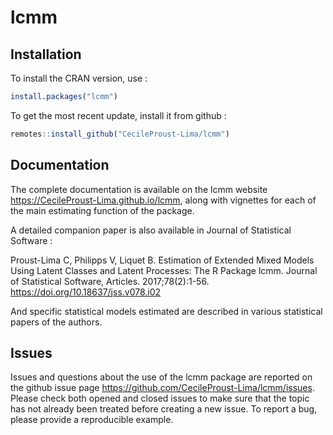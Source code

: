
# lcmm


## Installation


To install the CRAN version, use :

``` r
install.packages("lcmm")
```

To get the most recent update, install it from github :

``` r
remotes::install_github("CecileProust-Lima/lcmm")
```


## Documentation


The complete documentation is available on the lcmm website <https://CecileProust-Lima.github.io/lcmm>, along with vignettes for each of the main estimating function of the package.

A detailed companion paper is also available in Journal of Statistical
Software :

Proust-Lima C, Philipps V, Liquet B. Estimation of Extended Mixed Models
Using Latent Classes and Latent Processes: The R Package lcmm. Journal
of Statistical Software, Articles. 2017;78(2):1-56.
<https://doi.org/10.18637/jss.v078.i02>

And specific statistical models estimated are described in various
statistical papers of the authors.


## Issues


Issues and questions about the use of the lcmm package are reported on the github issue page <https://github.com/CecileProust-Lima/lcmm/issues>.
Please check both opened and closed issues to make sure that the topic has not already been treated before creating a new issue. To report a bug, please provide a reproducible example.

